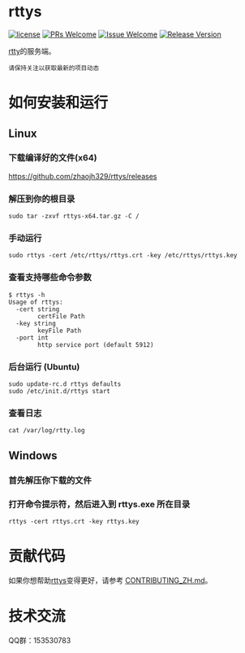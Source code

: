 # rttys

[1]: https://img.shields.io/badge/license-LGPL2-brightgreen.svg?style=plastic
[2]: /LICENSE
[3]: https://img.shields.io/badge/PRs-welcome-brightgreen.svg?style=plastic
[4]: https://github.com/zhaojh329/rttys/pulls
[5]: https://img.shields.io/badge/Issues-welcome-brightgreen.svg?style=plastic
[6]: https://github.com/zhaojh329/rttys/issues/new
[7]: https://img.shields.io/badge/release-2.2.0-blue.svg?style=plastic
[8]: https://github.com/zhaojh329/rttys/releases

[![license][1]][2]
[![PRs Welcome][3]][4]
[![Issue Welcome][5]][6]
[![Release Version][7]][8]

[rtty](https://github.com/zhaojh329/rtty)的服务端。

`请保持关注以获取最新的项目动态`

# 如何安装和运行
## Linux
### 下载编译好的文件(x64)

https://github.com/zhaojh329/rttys/releases

### 解压到你的根目录

	sudo tar -zxvf rttys-x64.tar.gz -C /

### 手动运行

    sudo rttys -cert /etc/rttys/rttys.crt -key /etc/rttys/rttys.key

### 查看支持哪些命令参数

	$ rttys -h
	Usage of rttys:
	  -cert string
	        certFile Path
	  -key string
	        keyFile Path
	  -port int
	        http service port (default 5912)

### 后台运行 (Ubuntu)

	sudo update-rc.d rttys defaults
    sudo /etc/init.d/rttys start

### 查看日志

	cat /var/log/rtty.log

## Windows
### 首先解压你下载的文件
### 打开命令提示符，然后进入到 rttys.exe 所在目录

	rttys -cert rttys.crt -key rttys.key

# 贡献代码
如果你想帮助[rttys](https://github.com/zhaojh329/rttys)变得更好，请参考
[CONTRIBUTING_ZH.md](https://github.com/zhaojh329/rttys/blob/master/CONTRIBUTING_ZH.md)。

# 技术交流
QQ群：153530783
